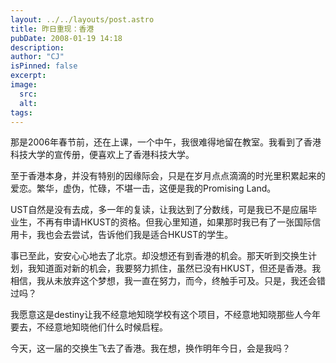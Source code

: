 ```yaml
---
layout: ../../layouts/post.astro
title: 昨日重现：香港
pubDate: 2008-01-19 14:18
description: 
author: "CJ"
isPinned: false
excerpt: 
image:
  src:
  alt:
tags: 
---
```

那是2006年春节前，还在上课，一个中午，我很难得地留在教室。我看到了香港科技大学的宣传册，便喜欢上了香港科技大学。

至于香港本身，并没有特别的因缘际会，只是在岁月点点滴滴的时光里积累起来的爱恋。繁华，虚伪，忙碌，不堪一击，这便是我的Promising Land。

UST自然是没有去成，多一年的复读，让我达到了分数线，可是我已不是应届毕业生，不再有申请HKUST的资格。但我心里知道，如果那时我已有了一张国际信用卡，我也会去尝试，告诉他们我是适合HKUST的学生。

事已至此，安安心心地去了北京。却没想还有到香港的机会。那天听到交换生计划，我知道面对新的机会，我要努力抓住，虽然已没有HKUST，但还是香港。我相信，我从未放弃这个梦想，我一直在努力，而今，终触手可及。只是，我还会错过吗？

我愿意这是destiny让我不经意地知晓学校有这个项目，不经意地知晓那些人今年要去，不经意地知晓他们什么时候启程。

今天，这一届的交换生飞去了香港。我在想，换作明年今日，会是我吗？
